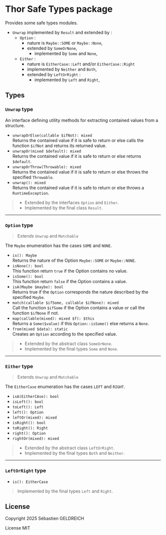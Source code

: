 # Thor Safe Types package

Provides some safe types modules.
* `Unwrap` implemented by `Result` and extended by :
  * `Option` : 
    * nature is `Maybe::SOME` or `Maybe::None`,
    * extended by `SomeOrNone`,
      * implemented by `Some` and `None`,
  * `Either` :
    * nature is `EitherCase::Left` and/or `EitherCase::Right` 
    * implemented by `Neither` and `Both`,
    * extended by `LeftOrRight` :
      * implemented by `Left` and `Right`,

## Types

### `Unwrap` type 
An interface defining utility methods for extracting
contained values from a structure.

* `unwrapOrElse(callable $ifNot): mixed`  
  Returns the contained value if it is safe to return or else calls the function `$ifNot` and returns its returned value.
* `unwrapOr(mixed $default): mixed`  
  Returns the contained value if it is safe to return or else returns `$default`.
* `unwrapOrThrow(Throwable): mixed`  
  Returns the contained value if it is safe to return or else throws the specified `Throwable`.
* `unwrap(): mixed`  
  Returns the contained value if it is safe to return or else throws a `RuntimeException`.

> * Extended by the interfaces `Option` and `Either`.
> * Implemented by the final class `Result`.

---

### `Option` type

> Extends `Unwrap` and `Matchable`
 
The `Maybe` enumeration has the cases `SOME` and `NONE`.

* `is(): Maybe`  
  Returns the nature of the Option `Maybe::SOME` or `Maybe::NONE`.
* `isNone(): bool`  
  This function return `true` if the Option contains no value.
* `isSome(): bool`  
  This function return `false` if the Option contains a value.
* `isA(Maybe $maybe): bool`  
  Returns true if the `Option` corresponds the nature described by the specified `Maybe`.
* `match(callable $ifSome, callable $ifNone): mixed`  
  Call the function `$ifSome` if the Option contains a value or call the  function `$ifNone` if not.
* `map(callable(mixed): mixed $f): $this`  
  Returns a `Some($value)` if this `Option::isSome()` else returns a `None`.
* `from(mixed $data): static`  
  Creates an `Option` according to the specified value.

> * Extended by the abstract class `SomeOrNone`.
> * Implemented by the final types `Some` and `None`.

---

### `Either` type

> Extends `Unwrap` and `Matchable`

The `EitherCase` enumeration has the cases `LEFT` and `RIGHT`.

* `isA(EitherCAse): bool`
* `isLeft(): bool`
* `toLeft(): Left`
* `left(): Option`
* `leftOr(mixed): mixed`
* `isRight(): bool`
* `toRight(): Right`
* `right(): Option`
* `rightOr(mixed): mixed`

> * Extended by the abstract class `LeftOrRight`.
> * Implemented by the final types `Both` and `Neither`.

---

### `LeftOrRight` type

* `is(): EitherCase`

> Implemented by the final types `Left` and `Right`.

## License

Copyright 2025 Sébastien GELDREICH

License MIT
